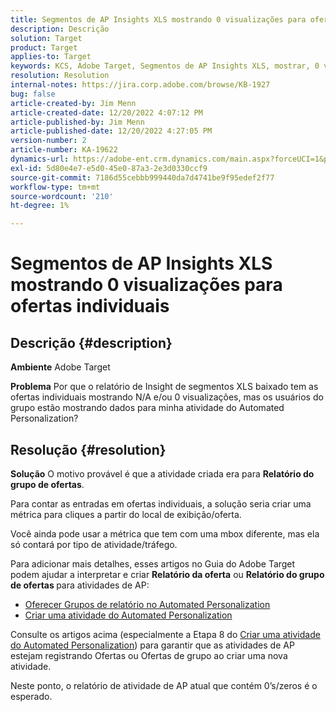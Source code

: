 ```yaml
---
title: Segmentos de AP Insights XLS mostrando 0 visualizações para ofertas individuais
description: Descrição
solution: Target
product: Target
applies-to: Target
keywords: KCS, Adobe Target, Segmentos de AP Insights XLS, mostrar, 0 visualizações, ofertas individuais
resolution: Resolution
internal-notes: https://jira.corp.adobe.com/browse/KB-1927
bug: false
article-created-by: Jim Menn
article-created-date: 12/20/2022 4:07:12 PM
article-published-by: Jim Menn
article-published-date: 12/20/2022 4:27:05 PM
version-number: 2
article-number: KA-19622
dynamics-url: https://adobe-ent.crm.dynamics.com/main.aspx?forceUCI=1&pagetype=entityrecord&etn=knowledgearticle&id=424d2d5c-8080-ed11-81ac-6045bd006704
exl-id: 5d80e4e7-e5d0-45e0-87a3-2e3d0330ccf9
source-git-commit: 7186d55cebbb999440da7d4741be9f95edef2f77
workflow-type: tm+mt
source-wordcount: '210'
ht-degree: 1%

---
```


# Segmentos de AP Insights XLS mostrando 0 visualizações para ofertas individuais

## Descrição {#description}


<b>Ambiente</b>
Adobe Target

<b>Problema</b>
Por que o relatório de Insight de segmentos XLS baixado tem as ofertas individuais mostrando N/A e/ou 0 visualizações, mas os usuários do grupo estão mostrando dados para minha atividade do Automated Personalization?


## Resolução {#resolution}


<b>Solução</b>
O motivo provável é que a atividade criada era para <b>Relatório do grupo de ofertas</b>.

Para contar as entradas em ofertas individuais, a solução seria criar uma métrica para cliques a partir do local de exibição/oferta.

Você ainda pode usar a métrica que tem com uma mbox diferente, mas ela só contará por tipo de atividade/tráfego.

Para adicionar mais detalhes, esses artigos no Guia do Adobe Target podem ajudar a interpretar e criar <b>Relatório da oferta</b> ou <b>Relatório do grupo de ofertas </b>para atividades de AP:

- [Oferecer Grupos de relatório no Automated Personalization](https://experienceleague.adobe.com/docs/target/using/reports/offer-reporting-groups-in-automated-personalization.html)
- [Criar uma atividade do Automated Personalization](https://experienceleague.adobe.com/docs/target/using/activities/automated-personalization/create-ap-activity.html)




Consulte os artigos acima (especialmente a Etapa 8 do [Criar uma atividade do Automated Personalization](https://experienceleague.adobe.com/docs/target/using/activities/automated-personalization/create-ap-activity.html)) para garantir que as atividades de AP estejam registrando Ofertas ou Ofertas de grupo ao criar uma nova atividade.

Neste ponto, o relatório de atividade de AP atual que contém 0’s/zeros é o esperado.
